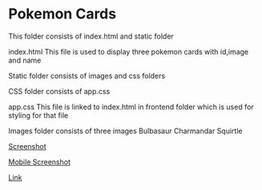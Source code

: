 # Pokemon Cards

This folder consists of index.html and static folder

index.html
    This file is used to display three pokemon cards with id,image and name

Static folder consists of images and css folders

CSS folder consists of app.css

app.css
    This file is linked to index.html in frontend folder which is used for styling for that file

Images folder consists of three images
    Bulbasaur
    Charmandar
    Squirtle

[Screenshot](static/images/desktopscreenshot.png)

[Mobile Screenshot](static/images/mobilescreenshot.png)

[Link](https://venkatpantham.github.io/edyst-s19-choose-a-pokemon/frontend/index.html)
